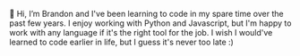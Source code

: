 👋 Hi, I’m Brandon and I've been learning to code in my spare time over the past few years. I enjoy working with Python and Javascript, but I'm happy to work with any language if it's the right tool for the job. I wish I would've learned to code earlier in life, but I guess it's never too late :)
